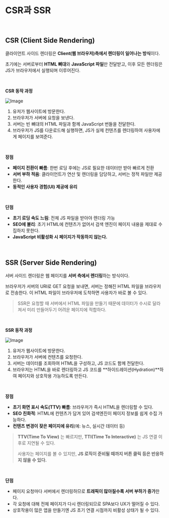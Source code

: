 # CSR과 SSR

<br />

## CSR (Client Side Rendering)

클라이언트 사이드 렌더링은 **Client(웹 브라우저)측에서 렌더링이 일어나는 방식**이다.

초기에는 서버로부터 **HTML 뼈대**와 **JavaScript 파일**만 전달받고, 이후 모든 렌더링은 JS가 브라우저에서 실행되며 이루어진다.

<br />

**CSR 동작 과정**

![Image](https://github.com/user-attachments/assets/bdd8ca3b-b8dd-49a3-82a8-4ce55b7db40f)

1. 유저가 웹사이트에 방문한다.
2. 브라우저가 서버에 요청을 보낸다.
3. 서버는 빈 뼈대의 HTML 파일과 함께 JavaScript 번들을 전달한다.
4. 브라우저가 JS를 다운로드해 실행하면, JS가 실제 컨텐츠를 렌더링하여 사용자에게 페이지를 보여준다.

<br />

**장점**

- **페이지 전환이 빠름**: 한번 로딩 후에는 JS로 필요한 데이터만 받아 빠르게 전환
- **서버 부하 적음**: 클라이언트가 연산 및 렌더링을 담당하고, 서버는 정적 파일만 제공한다.
- **동적인 사용자 경험(UI) 제공에 유리**

<br />

**단점**

- **초기 로딩 속도 느림**: 전체 JS 파일을 받아야 렌더링 가능
- **SEO에 불리**: 초기 HTML에 컨텐츠가 없어서 검색 엔진이 페이지 내용을 제대로 수집하지 못한다.
- **JavaScript 비활성화 시 페이지가 작동하지 않는다.**

<br />

## SSR (Server Side Rendering)

서버 사이드 렌더링은 웹 페이지를 **서버 측에서 렌더링**하는 방식이다.

브라우저가 서버의 URI로 GET 요청을 보내면, 서버는 정해진 HTML 파일을 브라우저로 전송한다. 이 HTML 파일이 브라우저에 도착하면 사용자가 바로 볼 수 있다.

> SSR은 요청할 때 서버에서 HTML 파일을 만들기 때문에 데이터가 수시로 달라져서 미리 만들어두기 어려운 페이지에 적합하다.

<br />

**SSR 동작 과정**

![Image](https://github.com/user-attachments/assets/1bf97c42-e24b-4234-9948-aecb1dab4073)

1. 유저가 웹사이트에 방문한다.
2. 브라우저가 서버에 컨텐츠를 요청한다.
3. 서버는 데이터를 조회하여 HTML을 구성하고, JS 코드도 함께 전달한다.
4. 브라우저는 HTML을 바로 렌더링하고 JS 코드를 **하이드레이션(Hydration)**하여 페이지와 상호작용 가능하도록 만든다.

<br />

**장점**

- **초기 화면 표시 속도(TTV) 빠름**: 브라우저가 즉시 HTML을 렌더링할 수 있다.
- **SEO 친화적**: HTML에 컨텐츠가 담겨 있어 검색엔진이 페이지 정보를 쉽게 수집 가능하다.
- **컨텐츠 변경이 잦은 페이지에 유리**(예: 뉴스, 실시간 데이터 등)

> **TTV(Time To View)** 는 빠르지만, **TTI(Time To Interactive)** 는 JS 연결 이후로 지연될 수 있다.
>
> 사용자는 페이지를 볼 수 있지만, **JS 로직이 준비될 때까지 버튼 클릭 등은 반응하지 않을 수 있다.**

<br />

**단점**

- 페이지 요청마다 서버에서 렌더링하므로 **트래픽이 많아질수록 서버 부하가 증가**한다.
- 각 요청에 대해 전체 페이지가 다시 렌더링되므로 SPA보다 UX가 떨어질 수 있다.
- 상호작용이 많은 앱을 만들기엔 JS 초기 연결 시점까지 비활성 상태가 될 수 있다.
